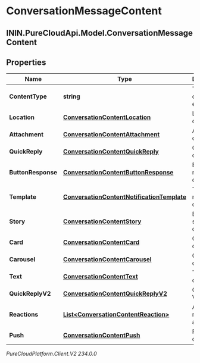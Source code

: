 # ConversationMessageContent

## ININ.PureCloudApi.Model.ConversationMessageContent

## Properties

|Name | Type | Description | Notes|
|------------ | ------------- | ------------- | -------------|
| **ContentType** | **string** | Type of this content element. | |
| **Location** | [**ConversationContentLocation**](ConversationContentLocation) | Location content. | [optional] |
| **Attachment** | [**ConversationContentAttachment**](ConversationContentAttachment) | Attachment content. | [optional] |
| **QuickReply** | [**ConversationContentQuickReply**](ConversationContentQuickReply) | Quick reply content. | [optional] |
| **ButtonResponse** | [**ConversationContentButtonResponse**](ConversationContentButtonResponse) | Button response content. | [optional] |
| **Template** | [**ConversationContentNotificationTemplate**](ConversationContentNotificationTemplate) | Template notification content. | [optional] |
| **Story** | [**ConversationContentStory**](ConversationContentStory) | Ephemeral story content. | [optional] |
| **Card** | [**ConversationContentCard**](ConversationContentCard) | Card content | [optional] |
| **Carousel** | [**ConversationContentCarousel**](ConversationContentCarousel) | Carousel content | [optional] |
| **Text** | [**ConversationContentText**](ConversationContentText) | Text content. | [optional] |
| **QuickReplyV2** | [**ConversationContentQuickReplyV2**](ConversationContentQuickReplyV2) | Quick reply V2 content. | [optional] |
| **Reactions** | [**List&lt;ConversationContentReaction&gt;**](ConversationContentReaction) | A set of reactions to a message. | [optional] |
| **Push** | [**ConversationContentPush**](ConversationContentPush) | Push content. | [optional] |



_PureCloudPlatform.Client.V2 234.0.0_
